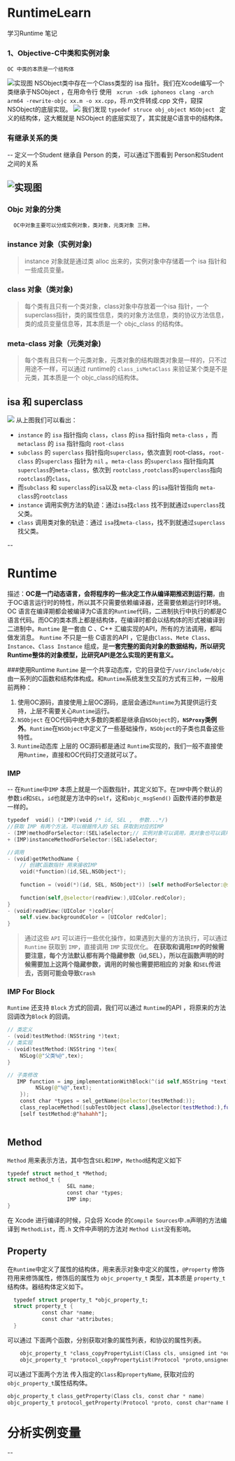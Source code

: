 # RuntimeLearn
学习Runtime  笔记

### 1、Objective-C中类和实例对象

```
OC 中类的本质是一个结构体
```
![实现图](https://user-gold-cdn.xitu.io/2019/1/24/1687e837aa327914?imageView2/0/w/1280/h/960/ignore-error/1)
NSObject类中存在一个Class类型的 isa 指针。我们在Xcode编写一个类继承于NSObject ，在用命令行 使用 ` xcrun -sdk iphoneos clang -arch arm64 -rewrite-objc xx.m -o xx.cpp`，将.m文件转成.cpp 文件，窥探NSObject的底层实现。
![](https://user-gold-cdn.xitu.io/2019/1/24/1687e837a90f372d?imageView2/0/w/1280/h/960/ignore-error/1)
我们发现  `typedef struce obj_object NSObject ` 定义的结构体，这大概就是 NSObject 的底层实现了，其实就是C语言中的结构体。

### 有继承关系的类
--
定义一个Student 继承自 Person 的类，可以通过下图看到 Person和Student之间的关系

![实现图](https://user-gold-cdn.xitu.io/2019/1/24/1687e837c961ddb3?imageView2/0/w/1280/h/960/ignore-error/1)
--
### Objc 对象的分类
```
  OC中对象主要可以分成实例对象，类对象，元类对象 三种。
```
### instance 对象（实例对象)
>    instance 对象就是通过类 alloc 出来的，实例对象中存储着一个 isa 指针和一些成员变量。

### class 对象（类对象)
>    每个类有且只有一个类对象，class对象中存放着一个isa 指针，一个superclass指针，类的属性信息，类的对象方法信息，类的协议方法信息，类的成员变量信息等，其本质是一个 objc_class 的结构体。

### meta-class 对象（元类对象)
>    每个类有且只有一个元类对象，元类对象的结构跟类对象是一样的，只不过用途不一样，可以通过 runtime的 `class_isMetaClass` 来验证某个类是不是元类，其本质是一个 objc_class的结构体。

## isa 和 superclass 
![](https://user-gold-cdn.xitu.io/2019/1/24/1687e837e5f6cea8?imageView2/0/w/1280/h/960/ignore-error/1)
从上图我们可以看出：

* `instance` 的 `isa` 指针指向 `class`，`class` 的`isa`  指针指向 `meta-class` ，而 `metaclass` 的 `isa` 指针指向 `root-class`
* `subclass` 的 `superclass` 指针指向`superclass`，依次直到 root-class，`root-class` 的`superclass` 指针为 `nil` 。`meta-class` 的`superclass` 指针指向其 `superclass`的`meta-class`，依次到 `rootclass` ,`rootclass`的`superclass`指向`rootclass`的`class`。
* 而`subclass` 和 `superclass`的`isa`以及 `meta-class` 的`isa`指针皆指向 `meta-class`的`rootclass`
* `instance` 调用实例方法的轨迹：通过`isa`找`class` 找不到就通过`superclass`找父类。
* `class` 调用类对象的轨迹：通过 `isa`找`meta-class`，找不到就通过`superclass`找父类。


--
# Runtime
描述：**OC是一门动态语言，会将程序的一些决定工作从编译期推迟到运行期**，由于OC语言运行时的特性，所以其不只需要依赖编译器，还需要依赖运行时环境。
OC 语言在编译期都会被编译为C语言的`Runtime`代码，二进制执行中执行的都是C语言代码。而OC的类本质上都是结构体，在编译时都会以结构体的形式被编译到二进制中。`Runtime` 是一套由 C 、C++ 汇编实现的API，所有的方法调用，都叫做发消息。
`Runtime` 不只是一些 C语言的API ，它是由`Class`、`Mete Class`、`Instance`、`Class Instance` 组成，是**一套完整的面向对象的数据结构，所以研究Runtime整体的对象模型，比研究API是怎么实现的更有意义。**

###使用Runtime
`Runtime` 是一个共享动态库，它的目录位于`/usr/include/objc` 由一系列的C函数和结构体构成。和`Runtime`系统发生交互的方式有三种，一般用前两种：
1.   使用OC源码，直接使用上层OC源码，底层会通过`Runtime`为其提供运行支持，上层不需要关心`Runtime`运行。
2. `NSObject` 在OC代码中绝大多数的类都是继承自`NSObject`的，**`NSProxy`类例外**。`Runtime`在`NSObject`中定义了一些基础操作，`NSObject`的子类也具备这些特性。
3. `Runtime`动态库 上层的 OC源码都是通过 `Runtime`实现的，我们一般不直接使用`Runtime`，直接和OC代码打交道就可以了。


### IMP
--
在`Runtime`中`IMP` 本质上就是一个函数指针，其定义如下。在`IMP`中两个默认的参数`id`和`SEL`，`id`也就是方法中的`self`，这和`objc_msgSend()` 函数传递的参数是一样的。

``` swift
typedef  void() (*IMP)(void /* id, SEL ,  参数...*/)
//获取 IMP 有两个方法，可以根据传入的 SEL 获取到对应的IMP 
- (IMP)methodForSelector:(SEL)aSelector;// 实例对象可以调用，类对象也可以调用。
+ (IMP)instanceMethodForSelector:(SEL)aSelector;

//调用
- (void)getMethodName {
    // 创建C函数指针 用来接收IMP
    void(*function)(id,SEL,NSObject*);
    
    function = (void(*)(id, SEL, NSObject*)) [self methodForSelector:@selector(readView:)];
    
    function(self,@selector(readView:),UIColor.redColor);
}
- (void)readView:(UIColor *)color{
    self.view.backgroundColor = [UIColor redColor];
}
```
> 通过这些 `API` 可以进行一些优化操作，如果遇到大量的方法执行，可以通过 `Runtime` 获取到 `IMP`，直接调用 `IMP` 实现优化。
**在获取和调用`IMP`的时候需要注意，每个方法默认都有两个隐藏参数（id,SEL），所以在函数声明的时候需要加上这两个隐藏参数，调用的时候也需要把相应的 对象 和`SEL`传进去，否则可能会导致`Crash`**

### IMP For Block
`Runtime` 还支持 `Block` 方式的回调，我们可以通过 `Runtime`的API ，将原来的方法回调改为`Block` 的回调。

```  swift
// 类定义
- (void)testMethod:(NSString *)text;
// 类实现 
- (void)testMethod:(NSString *)tex{
    NSLog(@"父类%@",tex);
}

// 子类修改
   IMP function = imp_implementationWithBlock(^(id self,NSString *text){
         NSLog(@"%@",text);
    });
    const char *types = sel_getName(@selector(testMethod:));
    class_replaceMethod([subTestObject class],@selector(testMethod:),function,types);
    [self testMethod:@"hahahh"];
 
```
## Method
`Method` 用来表示方法，其中包含`SEL`和`IMP`，`Method`结构定义如下

``` swift
typedef struct method_t *Method;
struct method_t {
                   SEL name;
                   const char *types;
                   IMP imp;
}
```
在 Xcode 进行编译的时候，只会将 Xcode 的`Compile Sources`中`.m`声明的方法编译到 `MethodList`，而`.h` 文件中声明的方法对 `Method List`没有影响。

## Property
在`Runtime`中定义了属性的结构体，用来表示对象中定义的属性，`@Property` 修饰符用来修饰属性，修饰后的属性为 `objc_property_t` 类型，其本质是 `property_t` 结构体。器结构体定义如下。

``` swift
  typedef struct property_t *objc_property_t;
  struct property_t {
           const char *name;
           const char *attributes;
  }
```
可以通过 下面两个函数，分别获取对象的属性列表，和协议的属性列表。

```swift
    objc_property_t *class_copyPropertyList(Class cls, unsigned int *outCount)
    objc_property_t *protocol_copyPropertyList(Protocol *proto,unsigned int *outCount)
```
可以通过下面两个方法 传入指定的`Class`和`propertyName`, 获取对应的 `objc_property_t`属性结构体。

```swift
objc_property_t class_getProperty(Class cls, const char * name)
objc_property_t protocol_getProperty(Protocol *proto, const char*name BOOL isRequiredProperty, BOOL isInstanceProperty)
```

# 分析实例变量
--








